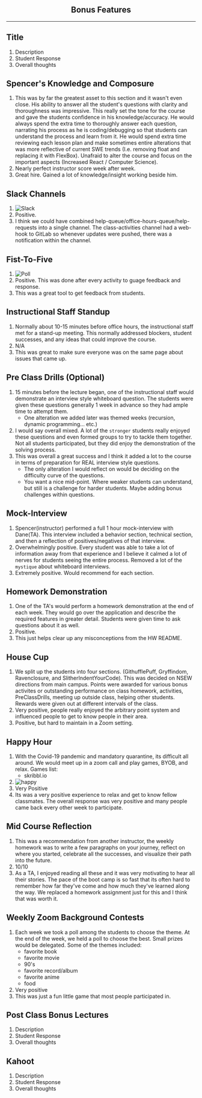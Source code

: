 ## <center> Bonus Features

---

## Title

1. Description
1. Student Response
1. Overall thoughts

## Spencer's Knowledge and Composure

1. This was by far the greatest asset to this section and it wasn't even close. His ability to answer all the student's questions with clarity and thoroughness was impressive. This really set the tone for the course and gave the students confidence in his knowledge/accuracy. He would always spend the extra time to thoroughly answer each question, narrating his process as he is coding/debugging so that students can understand the process and learn from it. He would spend extra time reviewing each lesson plan and make sometimes entire alterations that was more reflective of current SWE trends (I.e. removing float and replacing it with FlexBox). Unafraid to alter the course and focus on the important aspects (Increased React / Computer Science).
1. Nearly perfect instructor score week after week.
1. Great hire. Gained a lot of knowledge/insight working beside him.

## Slack Channels

1.  ![Slack](./images/slack-channels.jpg)
1.  Positive.
1.  I think we could have combined help-queue/office-hours-queue/help-requests into a single channel. The class-activities channel had a web-hook to GitLab so whenever updates were pushed, there was a notification within the channel.

## Fist-To-Five

1. ![Poll](./images/fist-to-five.jpg)
1. Positive. This was done after every activity to guage feedback and response.
1. This was a great tool to get feedback from students.

## Instructional Staff Standup

1. Normally about 10-15 minutes before office hours, the instructional staff met for a stand-up meeting. This normally addressed blockers, student successes, and any ideas that could improve the course.
1. N/A
1. This was great to make sure everyone was on the same page about issues that came up.

## Pre Class Drills (Optional)

1. 15 minutes before the lecture began, one of the instructional staff would demonstrate an interview style whiteboard question. The students were given these questions generally 1 week in advance so they had ample time to attempt them.
   - One alteration we added later was themed weeks (recursion, dynamic programming... etc.)
1. I would say overall mixed. A lot of the `stronger` students really enjoyed these questions and even formed groups to try to tackle them together. Not all students participated, but they did enjoy the demonstration of the solving process.
1. This was overall a great success and I think it added a lot to the course in terms of preparation for REAL interview style questions.
   - The only alteration I would reflect on would be deciding on the difficulty curve of the questions.
   - You want a nice mid-point. Where weaker students can understand, but still is a challenge for harder students. Maybe adding bonus challenges within questions.

## Mock-Interview

1. Spencer(instructor) performed a full 1 hour mock-interview with Dane(TA). This interview included a behavior section, technical section, and then a reflection of positives/negatives of that interview.
1. Overwhelmingly positive. Every student was able to take a lot of information away from that experience and I believe it calmed a lot of nerves for students seeing the entire process. Removed a lot of the `mystique` about whiteboard interviews.
1. Extremely positive. Would recommend for each section.

## Homework Demonstration

1. One of the TA's would perform a homework demonstration at the end of each week. They would go over the application and describe the required features in greater detail. Students were given time to ask questions about it as well.
1. Positive.
1. This just helps clear up any misconceptions from the HW README.

## House Cup

1. We split up the students into four sections. (GithufflePuff, Gryffindom, Ravenclosure, and SlitherIndentYourCode). This was decided on NSEW directions from main campus. Points were awarded for various bonus activites or outstanding performance on class homework, activities, PreClassDrills, meeting up outside class, helping other students. Rewards were given out at different intervals of the class.
1. Very positive, people really enjoyed the arbitrary point system and influenced people to get to know people in their area.
1. Positive, but hard to maintain in a Zoom setting.

## Happy Hour

1. With the Covid-19 pandemic and mandatory quarantine, its difficult all around. We would meet up in a zoom call and play games, BYOB, and relax.
   Games list:
   - skribbl.io
1. ![happy](./images/happy-hour.png)
1. Very Positive
1. Its was a very positive experience to relax and get to know fellow classmates. The overall response was very positive and many people came back every other week to participate.

## Mid Course Reflection

1. This was a recommendation from another instructor, the weekly homework was to write a few paragraphs on your journey, reflect on where you started, celebrate all the successes, and visualize their path into the future.
1. 10/10
1. As a TA, I enjoyed reading all these and it was very motivating to hear all their stories. The pace of the boot camp is so fast that its often hard to remember how far they've come and how much they've learned along the way. We replaced a homework assignment just for this and I think that was worth it.

## Weekly Zoom Background Contests

1. Each week we took a poll among the students to choose the theme. At the end of the week, we held a poll to choose the best. Small prizes would be delegated. Some of the themes included:
   - favorite book
   - favorite movie
   - 90's
   - favorite record/album
   - favorite anime
   - food
1. Very positive
1. This was just a fun little game that most people participated in.

## Post Class Bonus Lectures

1. Description
1. Student Response
1. Overall thoughts

## Kahoot

1. Description
1. Student Response
1. Overall thoughts

